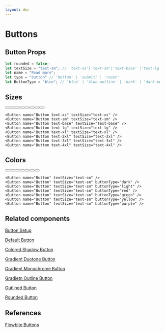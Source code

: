 ```yaml
---
layout: doc
---
```


<script>
  import { Button }from '$lib/index';
</script>

<h1 class="text-3xl w-full text-gray-900 dark:text-white py-8">Buttons</h1>

<h2 class="text-2xl w-full text-gray-900 dark:text-white py-8">Button Props</h2>

```js
let rounded = false;
let textSize = "text-sm"; // 'text-xs'|'text-sm'|'text-base' |'text-lg' |'text-xl'|'text-2xl'|'text-3xl'|'text-4xl'
let name = "Read more";
let type = "button" // 'button' | 'submit' | 'reset'
let ButtonType = "blue"; // 'blue' | 'blue-outline' | 'dark' | 'dark-outline' | 'light' | 'green' | 'green-outline' | 'red' | 'red-outline' | 'yellow' | 'yellow-outline' | 'purple' | 'purple-outline'
```

<h2 class="text-2xl w-full dark:text-white py-8">Sizes</h2>

<div class="rounded-xl w-full my-4 mx-auto bg-gradient-to-r bg-white dark:bg-gray-900 border border-gray-200 dark:border-gray-700 p-2 sm:p-6">
  <Button name="Button text-xs" textSize="text-xs" />
  <Button name="Button text-sm" textSize="text-sm" />
  <Button name="Button text-base" textSize="text-base" />
  <Button name="Button text-lg" textSize="text-lg" />
  <Button name="Button text-xl" textSize="text-xl" />
  <Button name="Button text-2xl" textSize="text-2xl" />
  <Button name="Button text-3xl" textSize="text-3xl" />
  <Button name="Button text-4xl" textSize="text-4xl" />
</div>

```svelte
<Button name="Button text-xs" textSize="text-xs" />
<Button name="Button text-sm" textSize="text-sm" />
<Button name="Button text-base" textSize="text-base" />
<Button name="Button text-lg" textSize="text-lg" />
<Button name="Button text-xl" textSize="text-xl" />
<Button name="Button text-2xl" textSize="text-2xl" />
<Button name="Button text-3xl" textSize="text-3xl" />
<Button name="Button text-4xl" textSize="text-4xl" />
```

<h2 class="text-2xl w-full dark:text-white py-8">Colors</h2>

<div class="rounded-xl w-full my-4 mx-auto bg-gradient-to-r bg-white dark:bg-gray-900 border border-gray-200 dark:border-gray-700 p-2 sm:p-6">
  <Button name="Button" textSize="text-sm" />
  <Button name="Button" textSize="text-sm" buttonType="dark" />
  <Button name="Button" textSize="text-sm" buttonType="light" />
  <Button name="Button" textSize="text-sm" buttonType="red" />
  <Button name="Button" textSize="text-sm" buttonType="green" />
  <Button name="Button" textSize="text-sm" buttonType="yellow" />
  <Button name="Button" textSize="text-sm" buttonType="purple" />
</div>

```svelte
<Button name="Button" textSize="text-sm" />
<Button name="Button" textSize="text-sm" buttonType="dark" />
<Button name="Button" textSize="text-sm" buttonType="light" />
<Button name="Button" textSize="text-sm" buttonType="red" />
<Button name="Button" textSize="text-sm" buttonType="green" />
<Button name="Button" textSize="text-sm" buttonType="yellow" />
<Button name="Button" textSize="text-sm" buttonType="purple" />
```

<h2 class="text-2xl w-full dark:text-white py-8">Related components</h2>

<p class="dark:text-white text-lg w-full"><a href="https://flowbite-svelte.vercel.app/buttons/setup" class="text-blue-600 hover:underline dark:text-blue-500">Button Setup</a></p>

<p class="dark:text-white text-lg w-full"><a href="https://flowbite-svelte.vercel.app/buttons/default" class="text-blue-600 hover:underline dark:text-blue-500">Default Button</a></p>

<p class="dark:text-white text-lg w-full"><a href="https://flowbite-svelte.vercel.app/buttons/colored-shadow" class="text-blue-600 hover:underline dark:text-blue-500">Colored Shadow Button</a></p>

<p class="dark:text-white text-lg w-full"><a href="https://flowbite-svelte.vercel.app/buttons/gradient-duotone" class="text-blue-600 hover:underline dark:text-blue-500">Gradient Duotone Button</a></p>

<p class="dark:text-white text-lg w-full"><a href="https://flowbite-svelte.vercel.app/buttons/gradient-monochrome" class="text-blue-600 hover:underline dark:text-blue-500">Gradient Monochrome Button</a></p>

<p class="dark:text-white text-lg w-full"><a href="https://flowbite-svelte.vercel.app/buttons/gradient-outline" class="text-blue-600 hover:underline dark:text-blue-500">Gradietn Outline Button</a></p>

<p class="dark:text-white text-lg w-full"><a href="https://flowbite-svelte.vercel.app/buttons/outlined" class="text-blue-600 hover:underline dark:text-blue-500">Outlined Button</a></p>

<p class="dark:text-white text-lg w-full"><a href="https://flowbite-svelte.vercel.app/buttons/rounded" class="text-blue-600 hover:underline dark:text-blue-500">Rounded Button</a></p>

<h2 class="text-2xl w-full dark:text-white py-8">References</h2>

<p class="dark:text-white text-lg"><a href="https://flowbite.com/docs/components/buttons/" target="_blank" class="text-blue-600 hover:underline dark:text-blue-500">Flowbite Buttons</a></p>